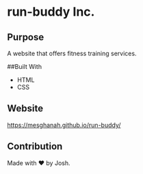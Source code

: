 # run-buddy Inc.

## Purpose
A website that offers fitness training services.

##Built With
* HTML
* CSS

## Website
https://mesghanah.github.io/run-buddy/

## Contribution
Made with ❤️ by Josh.
